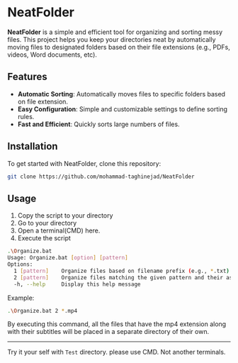 # NeatFolder

**NeatFolder** is a simple and efficient tool for organizing and sorting messy files. This project helps you keep your directories neat by automatically moving files to designated folders based on their file extensions (e.g., PDFs, videos, Word documents, etc).

## Features

- **Automatic Sorting**: Automatically moves files to specific folders based on file extension.
- **Easy Configuration**: Simple and customizable settings to define sorting rules.
- **Fast and Efficient**: Quickly sorts large numbers of files.

## Installation

To get started with NeatFolder, clone this repository:

```bash
git clone https://github.com/mohammad-taghinejad/NeatFolder
```

## Usage
1. Copy the script to your directory
2. Go to your directory
3. Open a terminal(CMD) here.
4. Execute the script
```bash
.\Organize.bat
Usage: Organize.bat [option] [pattern]
Options:
  1 [pattern]    Organize files based on filename prefix (e.g., *.txt)
  2 [pattern]    Organize files matching the given pattern and their associated subtitle files (e.g., *.mp4)
  -h, --help     Display this help message
```
Example:
```bash
.\Organize.bat 2 *.mp4
```
By executing this command, all the files that have the mp4 extension along with their subtitles will be placed in a separate directory of their own.

------------
Try it your self with `Test` directory.
please use CMD.
Not another terminals.


